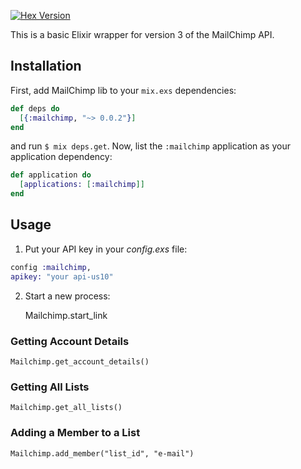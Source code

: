 [![Hex Version](http://img.shields.io/hexpm/v/mailchimp.svg)](https://hex.pm/packages/mailchimp)

This is a basic Elixir wrapper for version 3 of the MailChimp API.

## Installation

First, add MailChimp lib to your `mix.exs` dependencies:

```elixir
def deps do
  [{:mailchimp, "~> 0.0.2"}]
end
```

and run `$ mix deps.get`. Now, list the `:mailchimp` application as your
application dependency:

```elixir
def application do
  [applications: [:mailchimp]]
end
```

## Usage

1. Put your API key in your *config.exs* file:

```elixir
config :mailchimp,
apikey: "your api-us10"
```

2. Start a new process:  

    Mailchimp.start_link

### Getting Account Details

    Mailchimp.get_account_details()

### Getting All Lists

    Mailchimp.get_all_lists()
    
### Adding a Member to a List

    Mailchimp.add_member("list_id", "e-mail")
